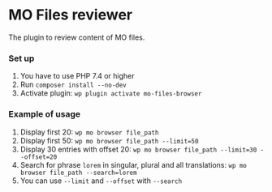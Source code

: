 # MO Files reviewer

The plugin to review content of MO files.

### Set up

1. You have to use PHP 7.4 or higher
2. Run `composer install --no-dev`
3. Activate plugin: `wp plugin activate mo-files-browser`

### Example of usage

1. Display first 20: `wp mo browser file_path`
2. Display first 50: `wp mo browser file_path --limit=50`
3. Display 30 entries with offset 20: `wp mo browser file_path --limit=30 --offset=20`
4. Search for phrase `lorem` in singular, plural and all translations: `wp mo browser file_path --search=lorem`
5. You can use `--limit` and `--offset` with `--search`
 
